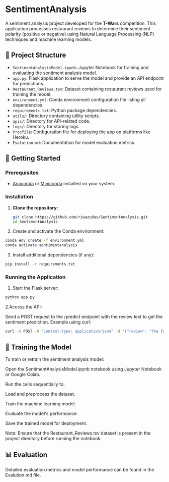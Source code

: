 # SentimentAnalysis

A sentiment analysis project developed for the **T-Wars** competition. This application processes restaurant reviews to determine their sentiment polarity (positive or negative) using Natural Language Processing (NLP) techniques and machine learning models.

## 📁 Project Structure

- `SentimentAnalysisModel.ipynb`: Jupyter Notebook for training and evaluating the sentiment analysis model.
- `app.py`: Flask application to serve the model and provide an API endpoint for predictions.
- `Restaurant_Reviews.tsv`: Dataset containing restaurant reviews used for training the model.
- `environment.yml`: Conda environment configuration file listing all dependencies.
- `requirements.txt`: Python package dependencies.
- `utils/`: Directory containing utility scripts.
- `apis/`: Directory for API-related code.
- `logs/`: Directory for storing logs.
- `Procfile`: Configuration file for deploying the app on platforms like Heroku.
- `Evalution.md`: Documentation for model evaluation metrics.

## 🚀 Getting Started

### Prerequisites

- [Anaconda](https://www.anaconda.com/products/distribution) or [Miniconda](https://docs.conda.io/en/latest/miniconda.html) installed on your system.

### Installation

1. **Clone the repository:**

   ```bash
   git clone https://github.com/riwazudas/SentimentAnalysis.git
   cd SentimentAnalysis
   ```
2. Create and activate the Conda environment:

```bash
conda env create -f environment.yml
conda activate sentimentanalysis
```

3. Install additional dependencies (if any):

```bash
pip install -r requirements.txt
```

### Running the Application

1. Start the Flask server:
```bash
python app.py
```

2.Access the API:

Send a POST request to the /predict endpoint with the review text to get the sentiment prediction.
Example using curl:

```bash
curl -X POST -H "Content-Type: application/json" -d '{"review": "The food was amazing!"}' http://localhost:5000/predict
```


## 🧠 Training the Model
To train or retrain the sentiment analysis model:

Open the SentimentAnalysisModel.ipynb notebook using Jupyter Notebook or Google Colab.

Run the cells sequentially to:

Load and preprocess the dataset.

Train the machine learning model.

Evaluate the model's performance.

Save the trained model for deployment.

Note: Ensure that the Restaurant_Reviews.tsv dataset is present in the project directory before running the notebook.

## 📊 Evaluation
Detailed evaluation metrics and model performance can be found in the Evalution.md file.


